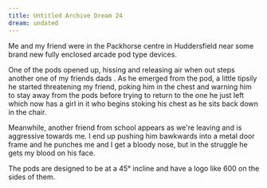 ```yaml
---
title: Untitled Archive Dream 24
dream: undated
---
```


Me and my friend <!-- TH --> were in the Packhorse centre in Huddersfield near some brand new fully enclosed arcade pod type devices.

One of the pods opened up, hissing and releasing air when out steps another one of my friends dads <!-- RH -->. As he emerged from the pod, a little tipsily he started threatening my friend, poking him in the chest and warning him to stay away from the pods before trying to return to the one he just left which now has a girl in it who begins stoking his chest as he sits back down in the chair.

Meanwhile, another friend from school <!-- AW --> appears as we're leaving and is aggressive towards me. I end up pushing him bawkwards into a metal door frame and he punches me and I get a bloody nose, but in the struggle he gets my blood on his face.

The pods are designed to be at a 45&deg; incline and have a logo like 600 on the sides of them.
